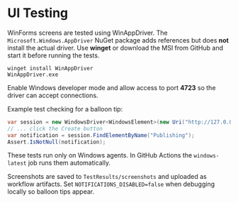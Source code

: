 # UI Testing

WinForms screens are tested using WinAppDriver. The `Microsoft.Windows.AppDriver` NuGet package adds references but does **not** install the actual driver. Use **winget** or download the MSI from GitHub and start it before running the tests.

```
winget install WinAppDriver
WinAppDriver.exe
```

Enable Windows developer mode and allow access to port **4723** so the driver can accept connections.

Example test checking for a balloon tip:

```csharp
var session = new WindowsDriver<WindowsElement>(new Uri("http://127.0.0.1:4723"), caps);
// ... click the Create button
var notification = session.FindElementByName("Publishing");
Assert.IsNotNull(notification);
```

These tests run only on Windows agents. In GitHub Actions the `windows-latest` job runs them automatically.

Screenshots are saved to `TestResults/screenshots` and uploaded as workflow artifacts. Set `NOTIFICATIONS_DISABLED=false` when debugging locally so balloon tips appear.

